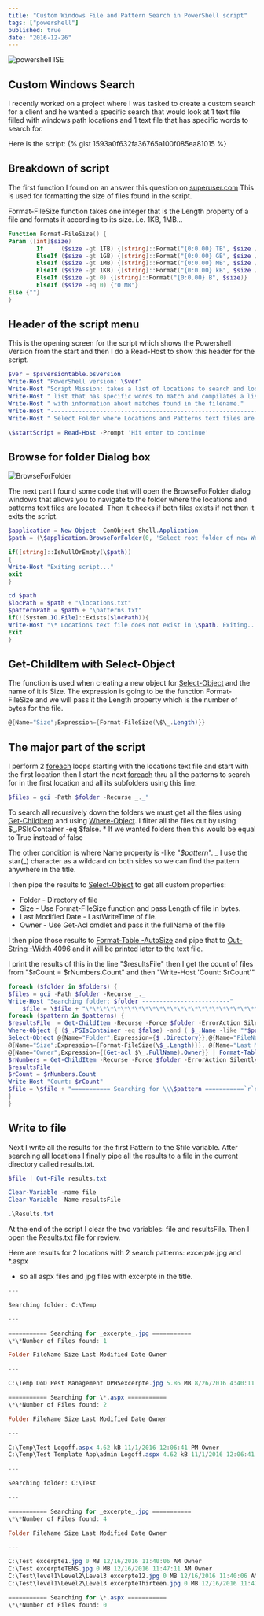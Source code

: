 ```yaml
---
title: "Custom Windows File and Pattern Search in PowerShell script"
tags: ["powershell"]
published: true
date: "2016-12-26"
---
```


![powershell ISE](../../../src/images/poshBlue.jpg)

## Custom Windows Search

I recently worked on a project where I was tasked to create a custom search for a client and he wanted a specific search that would
look at 1 text file filled with windows path locations and 1 text file that has specific words to search for.

Here is the script:
{% gist 1593a0f632fa36765a100f085ea81015 %}

## Breakdown of script

The first function I found on an answer this question on [superuser.com](http://superuser.com/questions/468782/show-human-readable-file-sizes-in-the-default-powershell-ls-command)
This is used for formatting the size of files found in the script.

Format-FileSize function takes one integer that is the Length property of a file and formats it according to its size. i.e. 1KB, 1MB...

```powershell
Function Format-FileSize() {
Param ([int]$size)
        If     ($size -gt 1TB) {[string]::Format("{0:0.00} TB", $size / 1TB)}
        ElseIf ($size -gt 1GB) {[string]::Format("{0:0.00} GB", $size / 1GB)}
        ElseIf ($size -gt 1MB) {[string]::Format("{0:0.00} MB", $size / 1MB)}
        ElseIf ($size -gt 1KB) {[string]::Format("{0:0.00} kB", $size / 1KB)}
        ElseIf ($size -gt 0) {[string]::Format("{0:0.00} B", $size)}
        ElseIf ($size -eq 0) {"0 MB"}
Else {""}
}
```

## Header of the script menu

This is the opening screen for the script which shows the Powershell Version from the start and then I do a Read-Host to show this header for the script.

```powershell
$ver = $psversiontable.psversion
Write-Host "PowerShell version: \$ver"
Write-Host "Script Mission: takes a list of locations to search and looks at another "
Write-Host " list that has specific words to match and compilates a list"
Write-Host " with information about matches found in the filename."
Write-Host "---------------------------------------------------------------------"
Write-Host " Select Folder where Locations and Patterns text files are located when prompted"

\$startScript = Read-Host -Prompt 'Hit enter to continue'
```

## Browse for folder Dialog box

![BrowseForFolder](../../../src/images/BrowseForFolder.png)

The next part I found some code that will open the BrowseForFolder dialog windows that allows you to navigate to the folder
where the locations and patterns text files are located. Then it checks if both files exists if not then it exits the script.

```powershell
$application = New-Object -ComObject Shell.Application
$path = (\$application.BrowseForFolder(0, 'Select root folder of new WebSite', 0)).Self.Path

if([string]::IsNullOrEmpty(\$path))
{
Write-Host "Exiting script..."
exit
}

cd $path
$locPath = $path + "\locations.txt"
$patternPath = $path + "\patterns.txt"
if(![System.IO.File]::Exists($locPath)){
Write-Host "\* Locations text file does not exist in \$path. Exiting..." -ForegroundColor Red
Exit
}
```

## Get-ChildItem with Select-Object

The function is used when creating a new object for [Select-Object](http://ss64.com/ps/select-object.html) and the name of it is Size. The expression is going to be the function Format-FileSize and
we will pass it the Length property which is the number of bytes for the file.

```powershell
@{Name="Size";Expression={Format-FileSize(\$\_.Length)}}
```

## The major part of the script

I perform 2 [foreach](http://ss64.com/ps/foreach.html) loops starting with the locations text file and start with the first location then I start the next [foreach](http://ss64.com/ps/foreach.html)
thru all the patterns to search for in the first location and all its subfolders using this line:

```powershell
$files = gci -Path $folder -Recurse _._"
```

To search all recursively down the folders we must get all the files using [Get-ChildItem](http://ss64.com/ps/get-childitem.html) and using [Where-Object](http://ss64.com/ps/where-object.html).
I filter all the files out by using $_.PSIsContainer -eq $false. \* If we wanted folders then this would be equal to True instead of false

The other condition is where Name property is -like "_\$pattern_". _ I use the star(_) character as a wildcard on both sides so we can find the pattern anywhere in the title.

I then pipe the results to [Select-Object](http://ss64.com/ps/select-object.html) to get all custom properties:

- Folder - Directory of file
- Size - Use Format-FileSize function and pass Length of file in bytes.
- Last Modified Date - LastWriteTime of file.
- Owner - Use Get-Acl cmdlet and pass it the fullName of the file

I then pipe those results to [Format-Table -AutoSize](http://ss64.com/ps/format-table.html) and pipe that to [Out-String -Width 4096](https://poshoholic.com/2010/11/11/powershell-quick-tip-creating-wide-tables-with-powershell/) and it will be printed later to the text file.

I print the results of this in the line "$resultsFile" then I get the count of files from "$rCount = $rNumbers.Count" and then "Write-Host 'Count: $rCount'"

```powershell
foreach ($folder in $folders) {
$files = gci -Path $folder -Recurse _._
Write-Host "Searching folder: $folder -------------------------"
    $file = \$file + "\*\*\*\*\*\*\*\*\*\*\*\*\*\*\*\*\*\*\*\*\*\*\*\*\*\*\*\*\*\*\*\*\*\*\*\*\*\*\*\*\*\*\*\*\*\*\*\*\*\*\*\*\*\*\*\*\*\*\*\*\*\*\*\*\*\*\*\*`r`nSearching folder: \$folder`r`n**\*\***\*\***\*\***\*\*\*\***\*\***\*\***\*\***\*\*\*\***\*\***\*\***\*\***\*\*\*\***\*\***\*\***\*\***`r`n"
foreach ($pattern in $patterns) {
$resultsFile  = Get-ChildItem -Recurse -Force $folder -ErrorAction SilentlyContinue |
Where-Object { ($_.PSIsContainer -eq $false) -and ( $_.Name -like "*$pattern*") } |
Select-Object @{Name="Folder";Expression={$_.Directory}},@{Name="FileName";Expression={$*.Name}} ,
@{Name="Size";Expression={Format-FileSize(\$_.Length)}}, @{Name="Last Modified Date";Expression={\$_.LastWriteTime}},
@{Name="Owner";Expression={(Get-acl $\_.FullName).Owner}} | Format-Table -AutoSize _ | Out-String -Width 4096
$rNumbers = Get-ChildItem -Recurse -Force $folder -ErrorAction SilentlyContinue | Where-Object { ($_.PSIsContainer -eq $false) -and ( $_.Name -like "\*$pattern\*") }
$resultsFile
$rCount = $rNumbers.Count
Write-Host "Count: $rCount"
$file = \$file + "=========== Searching for \\\$pattern ===========`r`n\*\*Number of Files found: $rCount`r`n`r`n" + $resultsFile
}
}
```

## Write to file

Next I write all the results for the first Pattern to the \$file variable. After searching all locations I finally pipe all the results to a file in the current directory called results.txt.

```powershell
$file | Out-File results.txt

Clear-Variable -name file
Clear-Variable -Name resultsFile

.\Results.txt
```

At the end of the script I clear the two variables: file and resultsFile. Then I open the Results.txt file for review.

Here are results for 2 locations with 2 search patterns: _excerpte_.jpg and \*.aspx

- so all aspx files and jpg files with excerpte in the title.

```powershell
---

Searching folder: C:\Temp

---

=========== Searching for _excerpte_.jpg ===========
\*\*Number of Files found: 1

Folder FileName Size Last Modified Date Owner

---

C:\Temp DoD Pest Management DPHSexcerpte.jpg 5.86 MB 8/26/2016 4:40:11 PM Owner

=========== Searching for \*.aspx ===========
\*\*Number of Files found: 2

Folder FileName Size Last Modified Date Owner

---

C:\Temp\Test Logoff.aspx 4.62 kB 11/1/2016 12:06:41 PM Owner
C:\Temp\Test Template App\admin Logoff.aspx 4.62 kB 11/1/2016 12:06:41 PM Owner

---

Searching folder: C:\Test

---

=========== Searching for _excerpte_.jpg ===========
\*\*Number of Files found: 4

Folder FileName Size Last Modified Date Owner

---

C:\Test excerpte1.jpg 0 MB 12/16/2016 11:40:06 AM Owner
C:\Test excerpteTENS.jpg 0 MB 12/16/2016 11:47:11 AM Owner
C:\Test\level1\Level2\Level3 excerpte12.jpg 0 MB 12/16/2016 11:40:06 AM Owner
C:\Test\level1\Level2\Level3 excerpteThirteen.jpg 0 MB 12/16/2016 11:47:11 AM Owner

=========== Searching for \*.aspx ===========
\*\*Number of Files found: 0
```
